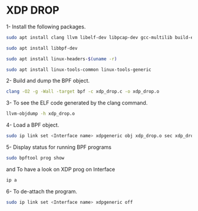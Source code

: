 # XDP DROP


1- Install the following packages.
```bash
sudo apt install clang llvm libelf-dev libpcap-dev gcc-multilib build-essential
```
```bash
sudo apt install libbpf-dev
```
```bash
sudo apt install linux-headers-$(uname -r)
```
```bash
sudo apt install linux-tools-common linux-tools-generic
```

2- Build and dump the BPF object.
```bash
clang -O2 -g -Wall -target bpf -c xdp_drop.c -o xdp_drop.o
```

3- To see the ELF code generated by the clang command.
```bash
llvm-objdump -h xdp_drop.o
```

4- Load a BPF object.
```bash
sudo ip link set <Interface name> xdpgeneric obj xdp_drop.o sec xdp_drop
```

5- Display status for running BPF programs
```bash
sudo bpftool prog show
```

and To have a look on XDP prog on Interface
```bash
ip a
```
6- To de-attach the program.
```bash
sudo ip link set <Interface name> xdpgeneric off
```
